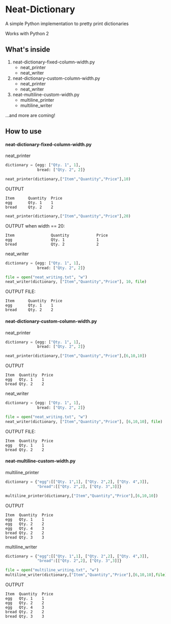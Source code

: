 # Neat-Dictionary
A simple Python implementation to pretty print dictionaries

Works with Python 2

What's inside
---
1. neat-dictionary-fixed-column-width.py
   * neat_printer
   * neat_writer
2. neat-dictionary-custom-column-width.py
   * neat_printer
   * neat_writer
3. neat-multiline-custom-width.py
   * multiline_printer
   * multiline_writer

...and more are coming!

How to use
---
#### neat-dictionary-fixed-column-width.py

neat_printer
```python
dictionary = {egg: ["Qty. 1", 1],
              bread: ["Qty. 2", 2]}
```
```python
neat_printer(dictionary,["Item","Quantity","Price"],10)
```
OUTPUT
```
Item      Quantity  Price
egg       Qty. 1    1
bread     Qty. 2    2
```
```python
neat_printer(dictionary,["Item","Quantity","Price"],20)
```
OUTPUT when width == 20:
```
Item                Quantity            Price               
egg                 Qty. 1              1                   
bread               Qty. 2              2                   
```
neat_writer
```python
dictionary = {egg: ["Qty. 1", 1],
              bread: ["Qty. 2", 2]}
```
```python
file = open("neat_writing.txt", "w")
neat_writer(dictionary, ["Item","Quantity","Price"], 10, file)
```
OUTPUT FILE:
```
Item      Quantity  Price
egg       Qty. 1    1
bread     Qty. 2    2
```

#### neat-dictionary-custom-column-width.py

neat_printer
```python
dictionary = {egg: ["Qty. 1", 1],
              bread: ["Qty. 2", 2]}
```
```python
neat_printer(dictionary,["Item","Quantity","Price"],[6,10,10])
```
OUTPUT
```
Item  Quantity  Price
egg   Qty. 1    1
bread Qty. 2    2
```

neat_writer
```python
dictionary = {egg: ["Qty. 1", 1],
              bread: ["Qty. 2", 2]}
```
```python
file = open("neat_writing.txt", "w")
neat_writer(dictionary, ["Item","Quantity","Price"], [6,10,10], file)
```
OUTPUT FILE:
```
Item  Quantity  Price
egg   Qty. 1    1
bread Qty. 2    2
```

#### neat-multiline-custom-width.py

multiline_printer
```python
dictionary = {"egg":[["Qty. 1",1], ["Qty. 2",2], ["Qty. 4",3]],
              "bread":[["Qty. 2",2], ["Qty. 3",3]]}
```
```python
multiline_printer(dictionary,["Item","Quantity","Price"],[6,10,10])
```
OUTPUT
```
Item  Quantity  Price
egg   Qty. 1    1
egg   Qty. 2    2
egg   Qty. 4    3
bread Qty. 2    2
bread Qty. 3    3
```

multiline_writer
```python
dictionary = {"egg":[["Qty. 1",1], ["Qty. 2",2], ["Qty. 4",3]],
              "bread":[["Qty. 2",2], ["Qty. 3",3]]}
```
```python
file = open("multiline_writing.txt", "w")
multiline_writer(dictionary,["Item","Quantity","Price"],[6,10,10],file)
```
OUTPUT
```
Item  Quantity  Price
egg   Qty. 1    1
egg   Qty. 2    2
egg   Qty. 4    3
bread Qty. 2    2
bread Qty. 3    3
```
